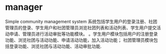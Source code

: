 # manager
Simple community management system
系统包括学生用户的登录注册、社团管理员的登录、学生用户和社团管理员浏览社团列表和活动列表、学生用户提交活动申请、管理员进行活动审批等功能模块。
。学生用户模块包括用户的注册登录功能、浏览社团与活动功能、申请活动功能，加入活动功能；
社团管理员模块包括登录功能、浏览社团与活动功能、活动审批功能.

